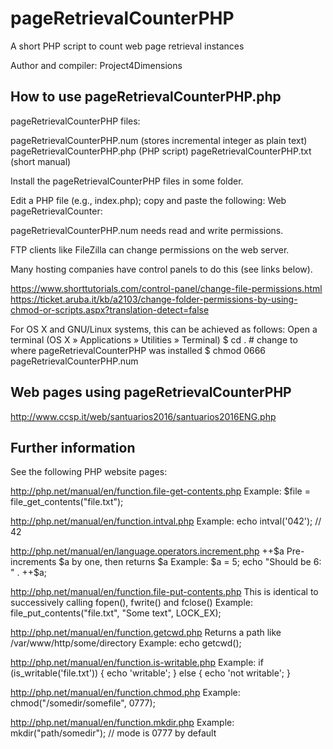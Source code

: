 # pageRetrievalCounterPHP

A short PHP script to count web page retrieval instances

Author and compiler: Project4Dimensions


How to use pageRetrievalCounterPHP.php
--------------------------------------

pageRetrievalCounterPHP files:

  pageRetrievalCounterPHP.num (stores incremental integer as plain text)
  pageRetrievalCounterPHP.php (PHP script)
  pageRetrievalCounterPHP.txt (short manual)

Install the pageRetrievalCounterPHP files in some folder.

Edit a PHP file (e.g., index.php); copy and paste the following:
<span>
    Web pageRetrievalCounter:
    <?php
    $file = "pageRetrievalCounterPHP.num";
        $current = file_get_contents($file);
        $current = intval($current);
        // Write contents to a file
        // using the LOCK_EX flag to prevent anyone else writing to the file at the same time
        file_put_contents($file, ++$current, LOCK_EX);
        echo file_get_contents($file);
    ?>
</span>

pageRetrievalCounterPHP.num needs read and write permissions.

FTP clients like FileZilla can change permissions on the web server.

Many hosting companies have control panels to do this (see links below).

https://www.shorttutorials.com/control-panel/change-file-permissions.html
https://ticket.aruba.it/kb/a2103/change-folder-permissions-by-using-chmod-or-scripts.aspx?translation-detect=false

For OS X and GNU/Linux systems, this can be achieved as follows:
    Open a terminal (OS X » Applications » Utilities » Terminal)
    $ cd . # change to where pageRetrievalCounterPHP was installed
    $ chmod  0666 pageRetrievalCounterPHP.num


Web pages using pageRetrievalCounterPHP
---------------------------------------

http://www.ccsp.it/web/santuarios2016/santuarios2016ENG.php


Further information
-------------------

See the following PHP website pages:

http://php.net/manual/en/function.file-get-contents.php
    Example:
    $file = file_get_contents("file.txt");

http://php.net/manual/en/function.intval.php
    Example:
    echo intval('042'); // 42

http://php.net/manual/en/language.operators.increment.php
    ++$a  Pre-increments $a by one, then returns $a
    Example:
    $a = 5;
    echo "Should be 6: " . ++$a;

http://php.net/manual/en/function.file-put-contents.php
    This is identical to successively calling fopen(), fwrite() and fclose()
    Example:
    file_put_contents("file.txt", "Some text", LOCK_EX);

http://php.net/manual/en/function.getcwd.php
    Returns a path like /var/www/http/some/directory
    Example:
    echo getcwd();

http://php.net/manual/en/function.is-writable.php
    Example:
    if (is_writable('file.txt')) {
        echo 'writable';
    } else {
        echo 'not writable';
    }

http://php.net/manual/en/function.chmod.php
    Example:
    chmod("/somedir/somefile", 0777);

http://php.net/manual/en/function.mkdir.php
    Example:
    mkdir("path/somedir");  // mode is 0777 by default

